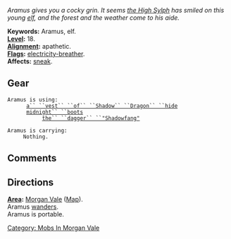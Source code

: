 *Aramus gives you a cocky grin. It seems [the High
Sylph](High_Sylph "wikilink") has smiled on this young
[elf](Elves "wikilink"), and the forest and the weather come to his
aide.*

**Keywords:** Aramus, elf.  
**[Level](Level "wikilink"):** 18.  
**[Alignment](Alignment "wikilink"):** apathetic.  
**[Flags](:Category:_Mob_Types "wikilink"):**
[electricity-breather](Breathing_Mobs "wikilink").  
**Affects:** [sneak](Sneak "wikilink").  

## Gear

`Aramus is using:`  
<worn on body>`      `[`a`` ``vest`` ``of`` ``Shadow`` ``Dragon`` ``hide`](Vest_Of_Shadow_Dragon_Hide "wikilink")  
<worn on feet>`      `[`midnight`` ``boots`](Midnight_Boots "wikilink")  
<wielded>`           `[`the`` ``dagger`` ``"Shadowfang"`](Dagger_"Shadowfang" "wikilink")

`Aramus is carrying:`  
`     Nothing.`

## Comments

## Directions

**[Area](:Category:_Areas "wikilink"):** [Morgan
Vale](:Category:_Morgan_Vale "wikilink")
([Map](Morgan_Vale_Map "wikilink")).  
Aramus [wanders](Wandering_Mobs "wikilink").  
Aramus is portable.  

[Category: Mobs In Morgan
Vale](Category:_Mobs_In_Morgan_Vale "wikilink")
